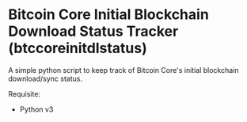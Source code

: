 # Bitcoin Core Initial Blockchain Download Status Tracker (btccoreinitdlstatus)
A simple python script to keep track of Bitcoin Core's initial blockchain download/sync status.

Requisite:
- Python v3
